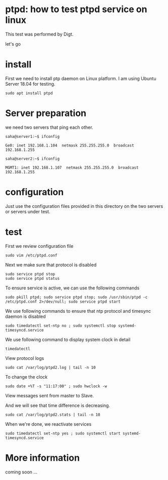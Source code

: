 # ptpd: how to test ptpd service on linux
This test was performed by Digt.

let's go

# install
First we need to install ptp daemon on Linux platform. I am using Ubuntu Server 18.04 for testing. 

```
sudo apt install ptpd 
```

# Server preparation
we need two servers that ping each other.

```
saha@server1:~$ ifconfig

Ge0: inet 192.168.1.104  netmask 255.255.255.0  broadcast 192.168.1.255
```

```
saha@server2:~$ ifconfig

MGMT1: inet 192.168.1.107  netmask 255.255.255.0  broadcast 192.168.1.255
```

# configuration
Just use the configuration files provided in this directory on the two servers or servers under test.

# test

First we review configuration file
```
sudo vim /etc/ptpd.conf
```
Next we make sure that protocol is disabled
```
sudo service ptpd stop
sudo service ptpd status
```
To ensure service is active, we can use the following commands
```
sudo pkill ptpd; sudo service ptpd stop; sudo /usr/sbin/ptpd -c /etc/ptpd.conf 2>/dev/null; sudo service ptpd start
```
We use following commands to ensure that ntp protocol and timesync daemon is disabled  
```
sudo timedatectl set-ntp no ; sudo systemctl stop systemd-timesyncd.service
```
We use following command to display system clock in detail
```
timedatectl
```
View protocol logs
```
sudo cat /var/log/ptpd2.log | tail -n 10
```
To change the clock
```
sudo date +%T -s "11:17:00" ; sudo hwclock -w
```
View messages sent from master to Slave.

And we will see that time difference is decreasing.
```
sudo cat /var/log/ptpd2.stats | tail -n 10
```
When we're done, we reactivate services
```
sudo timedatectl set-ntp yes ; sudo systemctl start systemd-timesyncd.service
```

# More information

coming soon ...
